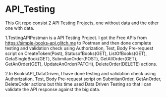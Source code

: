 # API_Testing
This Git repo consist 2 API Testing Projects, one without data and the other one with data. 

1.TestingAPIPostman is a API Testing Project. I got the Free APIs from https://simple-books-api.glitch.me to Postman and then done complete testing and validation check using Authorization, Test, Body Pre-request script on CreateToken(Post), StatusofBooks(GET), ListOfBooks(GET), GetaSingleBook(GET), SubmitanOrder(POST), GetAllOrder(GET), GetAnOrder(GET), UpdateAnOrder(PATCH), DeleteOrder(DELETE) actions.

2.In BooksAPI_DataDriven, I have done testing and validation check using Authorization, Test, Body Pre-request script on SubmitanOrder, GetAnOrder, DeleteOrder actions but this time used Data Driven Testing so that i can validate the API response against the big data.
